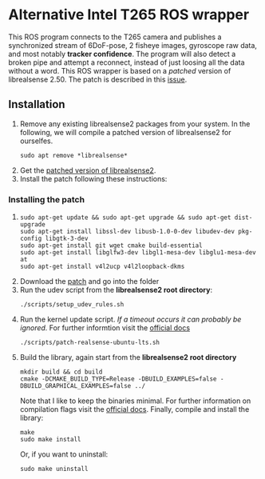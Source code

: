 # Alternative Intel T265 ROS wrapper
This ROS program connects to the T265 camera and publishes a synchronized stream of 6DoF-pose, 2 fisheye images, gyroscope raw data, and most notably **tracker confidence**.
The program will also detect a broken pipe and attempt a reconnect, instead of just loosing all the data without a word. 
This ROS wrapper is based on a *patched* version of librealsense 2.50. The patch is described in this [issue](https://github.com/IntelRealSense/librealsense/issues/9030#issuecomment-962223017).

## Installation
1. Remove any existing librealsense2 packages from your system. In the following, we will compile a patched version of librealsense2 for ourselfes.
   ```console
   sudo apt remove *librealsense*
   ```  
2. Get the [patched version of librealsense2](https://github.com/fallow24/librealsense-2.50-patched).
3. Install the patch following these instructions:
### Installing the patch
1. ```console
   sudo apt-get update && sudo apt-get upgrade && sudo apt-get dist-upgrade
   sudo apt-get install libssl-dev libusb-1.0-0-dev libudev-dev pkg-config libgtk-3-dev
   sudo apt-get install git wget cmake build-essential
   sudo apt-get install libglfw3-dev libgl1-mesa-dev libglu1-mesa-dev at
   sudo apt-get install v4l2ucp v4l2loopback-dkms
   ```
2. Download the [patch](https://github.com/fallow24/librealsense-2.50-patched/archive/refs/heads/master.zip) and go into the folder
3. Run the udev script from the **librealsense2 root directory**:
   ```console
   ./scripts/setup_udev_rules.sh
   ```
4. Run the kernel update script. *If a timeout occurs it can probably be ignored.* For further informtion visit the [official docs](https://github.com/IntelRealSense/librealsense/blob/master/doc/installation.md)
   ```console
   ./scripts/patch-realsense-ubuntu-lts.sh
   ```
5. Build the library, again start from the **librealsense2 root directory**
   ```console
   mkdir build && cd build
   cmake -DCMAKE_BUILD_TYPE=Release -DBUILD_EXAMPLES=false -DBUILD_GRAPHICAL_EXAMPLES=false ../
   ```
   Note that I like to keep the binaries minimal. For further information on compilation flags visit the [official docs](https://dev.intelrealsense.com/docs/build-configuration).
   Finally, compile and install the library:
   ```console
   make
   sudo make install
   ```
   Or, if you want to uninstall:
   ```console
   sudo make uninstall
   ```
